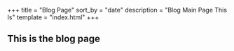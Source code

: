 +++
title = "Blog Page"
sort_by = "date"
description = "Blog Main Page This Is"
template = "index.html"
+++

## This is the blog page
